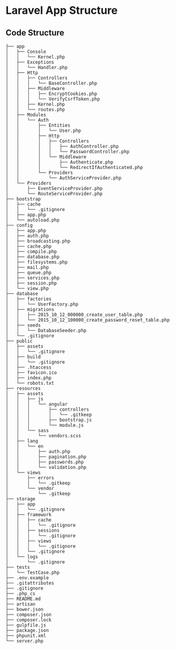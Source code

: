 # Laravel App Structure

## Code Structure
    ├── app
    │   ├── Console
    │   │   └── Kernel.php
    │   ├── Exceptions
    │   │   └── Handler.php
    │   ├── Http
    │   │   ├── Controllers
    │   │   │   └── BaseController.php
    │   │   ├── Middleware
    │   │   │   ├── EncryptCookies.php
    │   │   │   └── VerifyCsrfToken.php
    │   │   ├── Kernel.php
    │   │   └── routes.php
    │   ├── Modules
    │   │   └── Auth
    │   │       ├── Entities
    │   │       │   └── User.php
    │   │       ├── Http
    │   │       │   ├── Controllers
    │   │       │   │   ├── AuthController.php
    │   │       │   │   └── PasswordController.php
    │   │       │   └── Middleware
    │   │       │       ├── Authenticate.php
    │   │       │       └── RedirectIfAuthenticated.php
    │   │       └── Providers
    │   │           └── AuthServiceProvider.php
    │   └── Providers
    │       ├── EventServiceProvider.php
    │       └── RouteServiceProvider.php
    ├── bootstrap
    │   ├── cache
    │   │   └── .gitignore
    │   ├── app.php
    │   └── autoload.php
    ├── config
    │   ├── app.php
    │   ├── auth.php
    │   ├── broadcasting.php
    │   ├── cache.php
    │   ├── compile.php
    │   ├── database.php
    │   ├── filesystems.php
    │   ├── mail.php
    │   ├── queue.php
    │   ├── services.php
    │   ├── session.php
    │   └── view.php
    ├── database
    │   ├── factories
    │   │   └── UserFactory.php
    │   ├── migrations
    │   │   ├── 2015_10_12_000000_create_user_table.php
    │   │   └── 2015_10_12_100000_create_password_reset_table.php
    │   ├── seeds
    │   │   └── DatabaseSeeder.php
    │   └── .gitignore
    ├── public
    │   ├── assets
    │   │   └── .gitignore
    │   ├── build
    │   │   └── .gitignore
    │   ├── .htaccess
    │   ├── favicon.ico
    │   ├── index.php
    │   └── robots.txt
    ├── resources
    │   ├── assets
    │   │   ├── js
    │   │   │   └── angular
    │   │   │       ├── controllers
    │   │   │       │   └── .gitkeep
    │   │   │       ├── bootstrap.js
    │   │   │       └── module.js
    │   │   └── sass
    │   │       └── vendors.scss
    │   ├── lang
    │   │   └── en
    │   │       ├── auth.php
    │   │       ├── pagination.php
    │   │       ├── passwords.php
    │   │       └── validation.php
    │   └── views
    │       ├── errors
    │       │   └── .gitkeep
    │       └── vendor
    │           └── .gitkeep
    ├── storage
    │   ├── app
    │   │   └── .gitignore
    │   ├── framework
    │   │   ├── cache
    │   │   │   └── .gitignore
    │   │   ├── sessions
    │   │   │   └── .gitignore
    │   │   ├── views
    │   │   │   └── .gitignore
    │   │   └── .gitignore
    │   └── logs
    │       └── .gitignore
    ├── tests
    │   └── TestCase.php
    ├── .env.example
    ├── .gitattributes
    ├── .gitignore
    ├── .php_cs
    ├── README.md
    ├── artisan
    ├── bower.json
    ├── composer.json
    ├── composer.lock
    ├── gulpfile.js
    ├── package.json
    ├── phpunit.xml
    └── server.php
